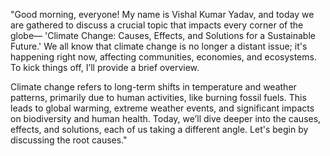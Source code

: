 "Good morning, everyone! My name is Vishal Kumar Yadav, and today we are gathered to discuss a crucial topic that impacts every corner of the globe—
'Climate Change: Causes, Effects, and Solutions for a Sustainable Future.' We all know that climate change is no longer a distant issue;
it's happening right now, affecting communities, economies, and ecosystems. To kick things off, I’ll provide a brief overview.

Climate change refers to long-term shifts in temperature and weather patterns, primarily due to human activities, like burning fossil fuels. 
This leads to global warming, extreme weather events, and significant impacts on biodiversity and human health. Today, we’ll dive deeper into the causes, effects, and solutions, 
each of us taking a different angle. Let's begin by discussing the root causes."
